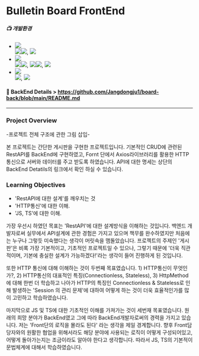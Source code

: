 # Bulletin Board FrontEnd 
##### 📺 개발환경
* <img src="https://img.shields.io/badge/Language-%23121011?style=plastic"/>
     <div>
         <img src="https://img.shields.io/badge/JavaScript-F7DF1E?style=float-square&logo=JavaScript&logoColor=white"><img src="https://img.shields.io/badge/ES6-515151?style=float-square">, <img/ src="https://img.shields.io/badge/TypeScript-3178C6?style=float-square&logo=TypeScript&logoColor=white">
     </div>

* <img src="https://img.shields.io/badge/Library%20&%20Framwork-%23121011?style=plastic"/>
     <div>
          <img src="https://img.shields.io/badge/React.js-61DAFB?style=float-square&logo=React&logoColor=white"/><img src="https://img.shields.io/badge/18-515151?style=float-square">, <img src="https://img.shields.io/badge/Axios-5A29E4?style=float-square&logo=Axios&logoColor=white"/><img src="https://img.shields.io/badge/1.6.8-515151?style=float-square">, <img src="https://img.shields.io/badge/Zustand 4.5.2-515151?style=float-square">
     </div>

* <img src="https://img.shields.io/badge/ETC.-%23121011?style=plastic"/>
     <div>
          <img src="https://img.shields.io/badge/HTML5-E34F26?style=float-square&logo=HTML5&logoColor=white"/>, <img src ="https://img.shields.io/badge/CSS3-1572B6?style=float-square&logo=CSS3&logoColor=white"/>
     </div>

#### :bookmark_tabs: BackEnd Details > https://github.com/Jangdongju1/board-back/blob/main/README.md
-------------------------
### Project Overview
-프로젝트 전체 구조에 관한 그림 삽입-

본 프로젝트는 간단한 게시판을 구현한 프로젝트입니다. 기본적인 CRUD에 관련된 RestAPI를 BackEnd에 구현하였고, Fornt 단에서 Axios라이브러리를 활용한 HTTP통신으로 서버와 데이터를 주고 받도록 하였습니다. API에 대한 명세는 상단의 BackEnd Detatils의 링크에서 확인 하실 수 있습니다. 

### Learning Objectives
- 'RestAPI에 대한 설계'를 깨우치는 것
- 'HTTP통신'에 대한 이해.
- 'JS, TS'에 대한 이해.

 가장 우선시 하였던 목표는 'RestAPI'에 대한 설계방식을 이해하는 것입니다. 백엔드 개발자로써 실무에서 API설계에 관한 경험은 가지고 있으며 책무를 완수하였지만 처음에는 누구나 그렇듯 미숙했다는 생각이 머릿속을 맴돌았습니다. 프로젝트의 주제인 '게시판'은 비록 가장 기본적이고, 기초적인 프로젝트일 수 있으나, 그렇기 때문에 '더욱 직관적이며, 기본에 충실한 설계가 가능하겠다!'라는 생각이 들어 진행하게 된 것입니다.

또한 HTTP 통신에 대해 이해하는 것이 두번째 목표였습니다. 1) HTTP통신이 무엇인가?, 2) HTTP통신의 대표적인 특징(Connectionless, Stateless), 3) HttpMethod 에 대해 한번 더 학습하고 나아가 HTTP의 특징인 Connectionless & Stateless로 인해 발생하는 'Session 의 관리 문제'에 대하여 어떻게 하는 것이 더욱 효율적인가를 많이 고민하고 학습하였습니다.

마지막으로 JS 및 TS에 대한 기초적인 이해를 가져가는 것이 세번재 목표였습니다. 원래의 희망 분야가 BackEnd였고 그에 따라 BackEnd개발자로써의 경력을 가지고 있습니다. 저는 'Front단의 로직을 몰라도 된다' 라는 생각을 제일 경계합니다. 향후 Front담당자와의 원활한 협업을 위해서라도 해당 분야에 사용되는 로직이 어떻게 구성되어있고, 어떻게 돌아가는지는 조금이라도 알아야 한다고 생각합니다. 따라서 JS, TS의 기본적이 문법체계에 대해서 학습하였습니다.

